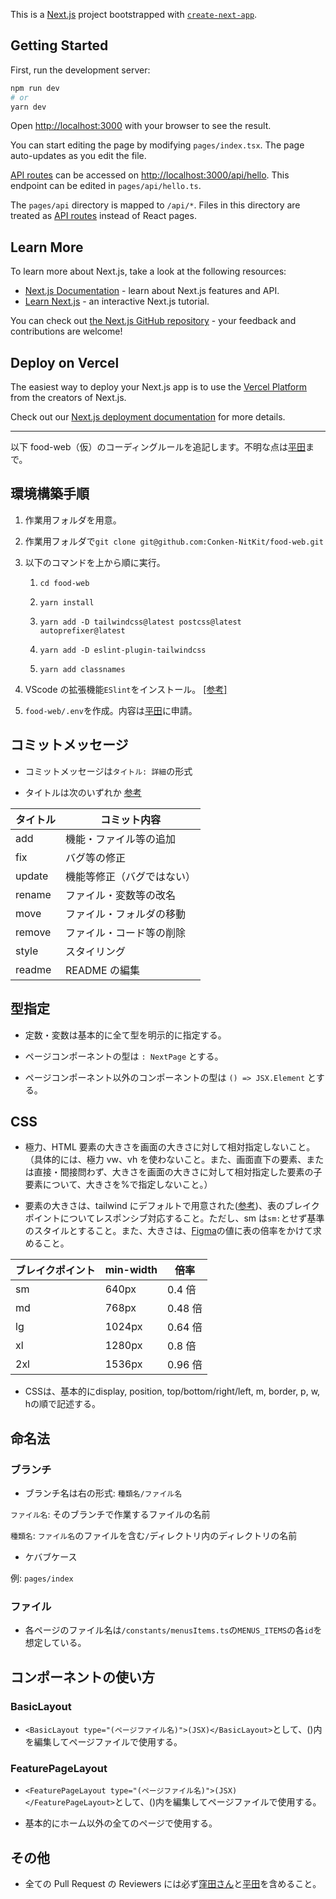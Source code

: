 This is a [Next.js](https://nextjs.org/) project bootstrapped with [`create-next-app`](https://github.com/vercel/next.js/tree/canary/packages/create-next-app).

## Getting Started

First, run the development server:

```bash
npm run dev
# or
yarn dev
```

Open [http://localhost:3000](http://localhost:3000) with your browser to see the result.

You can start editing the page by modifying `pages/index.tsx`. The page auto-updates as you edit the file.

[API routes](https://nextjs.org/docs/api-routes/introduction) can be accessed on [http://localhost:3000/api/hello](http://localhost:3000/api/hello). This endpoint can be edited in `pages/api/hello.ts`.

The `pages/api` directory is mapped to `/api/*`. Files in this directory are treated as [API routes](https://nextjs.org/docs/api-routes/introduction) instead of React pages.

## Learn More

To learn more about Next.js, take a look at the following resources:

- [Next.js Documentation](https://nextjs.org/docs) - learn about Next.js features and API.
- [Learn Next.js](https://nextjs.org/learn) - an interactive Next.js tutorial.

You can check out [the Next.js GitHub repository](https://github.com/vercel/next.js/) - your feedback and contributions are welcome!

## Deploy on Vercel

The easiest way to deploy your Next.js app is to use the [Vercel Platform](https://vercel.com/new?utm_medium=default-template&filter=next.js&utm_source=create-next-app&utm_campaign=create-next-app-readme) from the creators of Next.js.

Check out our [Next.js deployment documentation](https://nextjs.org/docs/deployment) for more details.

---

以下 food-web（仮）のコーディングルールを追記します。不明な点は[平田](https://github.com/Umiteru2004)まで。

## 環境構築手順

1. 作業用フォルダを用意。

1. 作業用フォルダで`git clone git@github.com:Conken-NitKit/food-web.git`

1. 以下のコマンドを上から順に実行。

   1. `cd food-web`

   1. `yarn install`

   1. `yarn add -D tailwindcss@latest postcss@latest autoprefixer@latest`

   1. `yarn add -D eslint-plugin-tailwindcss`

   1. `yarn add classnames`

1. VScode の拡張機能`ESlint`をインストール。 [[参考]](https://drive.google.com/file/d/1oPZpg67sT3jeqDCns6ZR924q-cXADhHE/view?usp=sharing)

1. `food-web/.env`を作成。内容は[平田](https://github.com/Umiteru2004)に申請。

## コミットメッセージ

- コミットメッセージは`タイトル: 詳細`の形式

- タイトルは次のいずれか [参考](https://qiita.com/itosho/items/9565c6ad2ffc24c09364)

| タイトル | コミット内容               |
| -------- | -------------------------- |
| add      | 機能・ファイル等の追加     |
| fix      | バグ等の修正               |
| update   | 機能等修正（バグではない） |
| rename   | ファイル・変数等の改名     |
| move     | ファイル・フォルダの移動   |
| remove   | ファイル・コード等の削除   |
| style    | スタイリング               |
| readme   | README の編集              |

## 型指定

- 定数・変数は基本的に全て型を明示的に指定する。

- ページコンポーネントの型は `: NextPage` とする。

- ページコンポーネント以外のコンポーネントの型は `() => JSX.Element` とする。

## CSS

- 極力、HTML 要素の大きさを画面の大きさに対して相対指定しないこと。（具体的には、極力 vw、vh を使わないこと。また、画面直下の要素、または直接・間接問わず、大きさを画面の大きさに対して相対指定した要素の子要素について、大きさを%で指定しないこと。）

- 要素の大きさは、tailwind にデフォルトで用意された([参考](https://tailwindcss.jp/docs/responsive-design))、表のブレイクポイントについてレスポンシブ対応すること。ただし、sm は`sm:`とせず基準のスタイルとすること。また、大きさは、[Figma](https://www.figma.com/file/xRETNoeIAtd6L5akb6KOsK/Food?node-id=12%3A286)の値に表の倍率をかけて求めること。

| ブレイクポイント | min-width | 倍率    |
| ---------------- | --------- | ------- |
| sm               | 640px     | 0.4 倍  |
| md               | 768px     | 0.48 倍 |
| lg               | 1024px    | 0.64 倍 |
| xl               | 1280px    | 0.8 倍  |
| 2xl              | 1536px    | 0.96 倍 |

- CSSは、基本的にdisplay, position, top/bottom/right/left, m, border, p, w, hの順で記述する。

## 命名法

### ブランチ

- ブランチ名は右の形式: `種類名/ファイル名`

`ファイル名`: そのブランチで作業するファイルの名前

`種類名`: `ファイル名`のファイルを含む`/`ディレクトリ内のディレクトリの名前

- ケバブケース

例:
`pages/index`

### ファイル

- 各ページのファイル名は`/constants/menusItems.ts`の`MENUS_ITEMS`の各`id`を想定している。

## コンポーネントの使い方

### BasicLayout

- `<BasicLayout type="(ページファイル名)">(JSX)</BasicLayout>`として、()内を編集してページファイルで使用する。

### FeaturePageLayout

- `<FeaturePageLayout type="(ページファイル名)">(JSX)</FeaturePageLayout>`として、()内を編集してページファイルで使用する。

- 基本的にホーム以外の全てのページで使用する。

## その他

- 全ての Pull Request の Reviewers には必ず[窪田さん](https://github.com/kubo-hide-kun)と[平田](https://github.com/Umiteru2004)を含めること。
